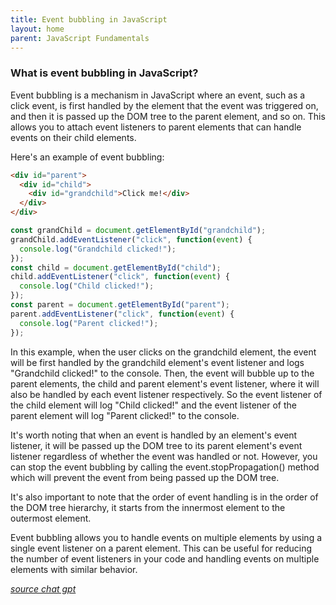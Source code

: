 ```yaml
---
title: Event bubbling in JavaScript
layout: home
parent: JavaScript Fundamentals
---
```


### What is event bubbling in JavaScript?

Event bubbling is a mechanism in JavaScript where an event, such as a click event, is first handled by the element that the event was triggered on, and then it is passed up the DOM tree to the parent element, and so on. This allows you to attach event listeners to parent elements that can handle events on their child elements.

Here's an example of event bubbling:

```html
<div id="parent">
  <div id="child">
    <div id="grandchild">Click me!</div>
  </div>
</div>
```

```js
const grandChild = document.getElementById("grandchild");
grandChild.addEventListener("click", function(event) {
  console.log("Grandchild clicked!");
});
const child = document.getElementById("child");
child.addEventListener("click", function(event) {
  console.log("Child clicked!");
});
const parent = document.getElementById("parent");
parent.addEventListener("click", function(event) {
  console.log("Parent clicked!");
});
```

In this example, when the user clicks on the grandchild element, the event will be first handled by the grandchild element's event listener and logs "Grandchild clicked!" to the console. Then, the event will bubble up to the parent elements, the child and parent element's event listener, where it will also be handled by each event listener respectively. So the event listener of the child element will log "Child clicked!" and the event listener of the parent element will log "Parent clicked!" to the console.

It's worth noting that when an event is handled by an element's event listener, it will be passed up the DOM tree to its parent element's event listener regardless of whether the event was handled or not. However, you can stop the event bubbling by calling the event.stopPropagation() method which will prevent the event from being passed up the DOM tree.

It's also important to note that the order of event handling is in the order of the DOM tree hierarchy, it starts from the innermost element to the outermost element.

Event bubbling allows you to handle events on multiple elements by using a single event listener on a parent element. This can be useful for reducing the number of event listeners in your code and handling events on multiple elements with similar behavior.

<u><i>source chat gpt</i></u>